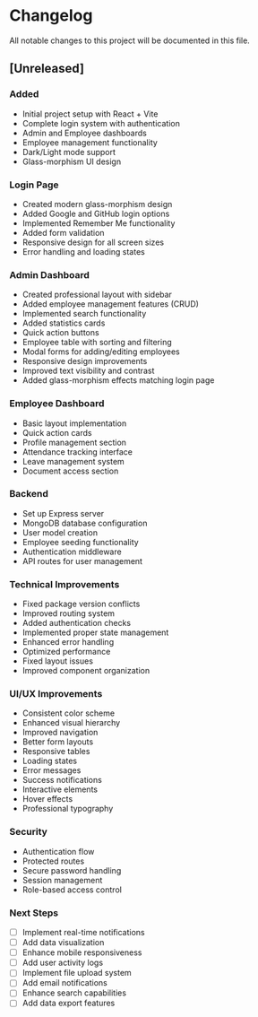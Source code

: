 # Changelog

All notable changes to this project will be documented in this file.

## [Unreleased]

### Added
- Initial project setup with React + Vite
- Complete login system with authentication
- Admin and Employee dashboards
- Employee management functionality
- Dark/Light mode support
- Glass-morphism UI design

### Login Page
- Created modern glass-morphism design
- Added Google and GitHub login options
- Implemented Remember Me functionality
- Added form validation
- Responsive design for all screen sizes
- Error handling and loading states

### Admin Dashboard
- Created professional layout with sidebar
- Added employee management features (CRUD)
- Implemented search functionality
- Added statistics cards
- Quick action buttons
- Employee table with sorting and filtering
- Modal forms for adding/editing employees
- Responsive design improvements
- Improved text visibility and contrast
- Added glass-morphism effects matching login page

### Employee Dashboard
- Basic layout implementation
- Quick action cards
- Profile management section
- Attendance tracking interface
- Leave management system
- Document access section

### Backend
- Set up Express server
- MongoDB database configuration
- User model creation
- Employee seeding functionality
- Authentication middleware
- API routes for user management

### Technical Improvements
- Fixed package version conflicts
- Improved routing system
- Added authentication checks
- Implemented proper state management
- Enhanced error handling
- Optimized performance
- Fixed layout issues
- Improved component organization

### UI/UX Improvements
- Consistent color scheme
- Enhanced visual hierarchy
- Improved navigation
- Better form layouts
- Responsive tables
- Loading states
- Error messages
- Success notifications
- Interactive elements
- Hover effects
- Professional typography

### Security
- Authentication flow
- Protected routes
- Secure password handling
- Session management
- Role-based access control

### Next Steps
- [ ] Implement real-time notifications
- [ ] Add data visualization
- [ ] Enhance mobile responsiveness
- [ ] Add user activity logs
- [ ] Implement file upload system
- [ ] Add email notifications
- [ ] Enhance search capabilities
- [ ] Add data export features
